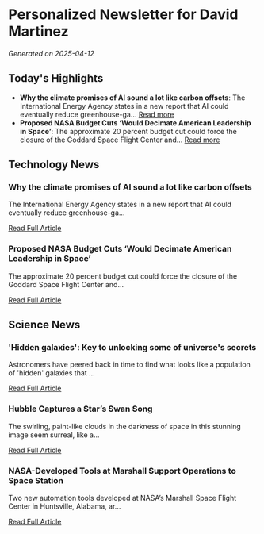 # Personalized Newsletter for David Martinez

*Generated on 2025-04-12*

## Today's Highlights

- **Why the climate promises of AI sound a lot like carbon offsets**: The International Energy Agency states in a new report that AI could eventually reduce greenhouse-ga... [Read more](https://www.technologyreview.com/2025/04/10/1114912/why-the-climate-promises-of-ai-sound-a-lot-like-carbon-offsets/)
- **Proposed NASA Budget Cuts ‘Would Decimate American Leadership in Space’**: The approximate 20 percent budget cut could force the closure of the Goddard Space Flight Center and... [Read more](https://www.wired.com/story/proposed-nasa-budget-cuts-would-decimate-american-leadership-in-space/)

## Technology News

### Why the climate promises of AI sound a lot like carbon offsets

The International Energy Agency states in a new report that AI could eventually reduce greenhouse-ga...

[Read Full Article](https://www.technologyreview.com/2025/04/10/1114912/why-the-climate-promises-of-ai-sound-a-lot-like-carbon-offsets/)

### Proposed NASA Budget Cuts ‘Would Decimate American Leadership in Space’

The approximate 20 percent budget cut could force the closure of the Goddard Space Flight Center and...

[Read Full Article](https://www.wired.com/story/proposed-nasa-budget-cuts-would-decimate-american-leadership-in-space/)


## Science News

### 'Hidden galaxies': Key to unlocking some of universe's secrets

Astronomers have peered back in time to find what looks like a population of 'hidden' galaxies that ...

[Read Full Article](https://www.sciencedaily.com/releases/2025/04/250409212531.htm)

### Hubble Captures a Star’s Swan Song

The swirling, paint-like clouds in the darkness of space in this stunning image seem surreal, like a...

[Read Full Article](https://science.nasa.gov/missions/hubble/hubble-captures-a-stars-swan-song/)

### NASA-Developed Tools at Marshall Support Operations to Space Station

Two new automation tools developed at NASA’s Marshall Space Flight Center in Huntsville, Alabama, ar...

[Read Full Article](https://www.nasa.gov/centers-and-facilities/marshall/nasa-developed-tools-at-marshall-support-operations-to-station/)


